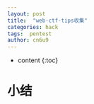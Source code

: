 ```yaml
---
layout: post
title:  "web-ctf-tips收集"
categories: hack
tags:  pentest
author: cn6u9
---
```


* content
{:toc}

# 小结
